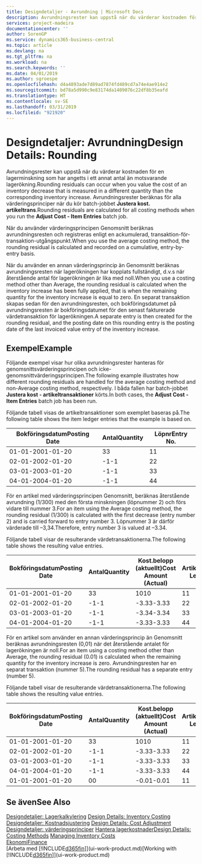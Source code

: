 ```yaml
---
title: Designdetaljer - Avrundning | Microsoft Docs
description: Avrundningsrester kan uppstå när du värderar kostnaden för en lagerminskning som har angetts i ett annat antal än motsvarande lagerökning. Avrundningsrester beräknas för alla värderingsprinciper när du kör batch-jobbet **Justera kost. artikeltrans**.
services: project-madeira
documentationcenter: ''
author: SorenGP
ms.service: dynamics365-business-central
ms.topic: article
ms.devlang: na
ms.tgt_pltfrm: na
ms.workload: na
ms.search.keywords: ''
ms.date: 04/01/2019
ms.author: sgroespe
ms.openlocfilehash: d4a4893ade7d89ad7874fd489cd7a74e4ae914e2
ms.sourcegitcommit: bd78a5d990c9e83174da1409076c22df8b35eafd
ms.translationtype: HT
ms.contentlocale: sv-SE
ms.lasthandoff: 03/31/2019
ms.locfileid: "921920"
---
```

# <a name="design-details-rounding"></a><span data-ttu-id="14104-104">Designdetaljer: Avrundning</span><span class="sxs-lookup"><span data-stu-id="14104-104">Design Details: Rounding</span></span>
<span data-ttu-id="14104-105">Avrundningsrester kan uppstå när du värderar kostnaden för en lagerminskning som har angetts i ett annat antal än motsvarande lagerökning.</span><span class="sxs-lookup"><span data-stu-id="14104-105">Rounding residuals can occur when you value the cost of an inventory decrease that is measured in a different quantity than the corresponding inventory increase.</span></span> <span data-ttu-id="14104-106">Avrundningsrester beräknas för alla värderingsprinciper när du kör batch-jobbet **Justera kost. artikeltrans**.</span><span class="sxs-lookup"><span data-stu-id="14104-106">Rounding residuals are calculated for all costing methods when you run the **Adjust Cost - Item Entries** batch job.</span></span>  

 <span data-ttu-id="14104-107">När du använder värderingsprincipen Genomsnitt beräknas avrundningsresten och registreras enligt en ackumulerad, transaktion-för-transaktion-utgångspunkt.</span><span class="sxs-lookup"><span data-stu-id="14104-107">When you use the average costing method, the rounding residual is calculated and recorded on a cumulative, entry-by-entry basis.</span></span>  

 <span data-ttu-id="14104-108">När du använder en annan värderingsprincip än Genomsnitt beräknas avrundningsresten när lagerökningen har kopplats fullständigt, d.v.s när återstående antal för lagerökningen är lika med noll.</span><span class="sxs-lookup"><span data-stu-id="14104-108">When you use a costing method other than Average, the rounding residual is calculated when the inventory increase has been fully applied, that is when the remaining quantity for the inventory increase is equal to zero.</span></span> <span data-ttu-id="14104-109">En separat transaktion skapas sedan för den avrundningsresten, och bokföringsdatumet på avrundningsresten är bokföringsdatumet för den senast fakturerade värdetransaktion för lagerökningen.</span><span class="sxs-lookup"><span data-stu-id="14104-109">A separate entry is then created for the rounding residual, and the posting date on this rounding entry is the posting date of the last invoiced value entry of the inventory increase.</span></span>  

## <a name="example"></a><span data-ttu-id="14104-110">Exempel</span><span class="sxs-lookup"><span data-stu-id="14104-110">Example</span></span>  
 <span data-ttu-id="14104-111">Följande exempel visar hur olika avrundningsrester hanteras för genomsnittsvärderingsprincipen och icke-genomsnittvärderingsprincipen.</span><span class="sxs-lookup"><span data-stu-id="14104-111">The following example illustrates how different rounding residuals are handled for the average costing method and non-Average costing method, respectively.</span></span> <span data-ttu-id="14104-112">I båda fallen har batch-jobbet **Justera kost - artikeltransaktioner** körts.</span><span class="sxs-lookup"><span data-stu-id="14104-112">In both cases, the **Adjust Cost - Item Entries** batch job has been run.</span></span>  

 <span data-ttu-id="14104-113">Följande tabell visas de artikeltransaktioner som exemplet baseras på.</span><span class="sxs-lookup"><span data-stu-id="14104-113">The following table shows the item ledger entries that the example is based on.</span></span>  

|<span data-ttu-id="14104-114">Bokföringsdatum</span><span class="sxs-lookup"><span data-stu-id="14104-114">Posting Date</span></span>|<span data-ttu-id="14104-115">Antal</span><span class="sxs-lookup"><span data-stu-id="14104-115">Quantity</span></span>|<span data-ttu-id="14104-116">Löpnr</span><span class="sxs-lookup"><span data-stu-id="14104-116">Entry No.</span></span>|  
|------------------|--------------|---------------|  
|<span data-ttu-id="14104-117">01-01-20</span><span class="sxs-lookup"><span data-stu-id="14104-117">01-01-20</span></span>|<span data-ttu-id="14104-118">3</span><span class="sxs-lookup"><span data-stu-id="14104-118">3</span></span>|<span data-ttu-id="14104-119">1</span><span class="sxs-lookup"><span data-stu-id="14104-119">1</span></span>|  
|<span data-ttu-id="14104-120">02-01-20</span><span class="sxs-lookup"><span data-stu-id="14104-120">02-01-20</span></span>|<span data-ttu-id="14104-121">-1</span><span class="sxs-lookup"><span data-stu-id="14104-121">-1</span></span>|<span data-ttu-id="14104-122">2</span><span class="sxs-lookup"><span data-stu-id="14104-122">2</span></span>|  
|<span data-ttu-id="14104-123">03-01-20</span><span class="sxs-lookup"><span data-stu-id="14104-123">03-01-20</span></span>|<span data-ttu-id="14104-124">-1</span><span class="sxs-lookup"><span data-stu-id="14104-124">-1</span></span>|<span data-ttu-id="14104-125">3</span><span class="sxs-lookup"><span data-stu-id="14104-125">3</span></span>|  
|<span data-ttu-id="14104-126">04-01-20</span><span class="sxs-lookup"><span data-stu-id="14104-126">04-01-20</span></span>|<span data-ttu-id="14104-127">-1</span><span class="sxs-lookup"><span data-stu-id="14104-127">-1</span></span>|<span data-ttu-id="14104-128">4</span><span class="sxs-lookup"><span data-stu-id="14104-128">4</span></span>|  

 <span data-ttu-id="14104-129">För en artikel med värderingsprincipen Genomsnitt, beräknas återstående avrundning (1/300) med den första minskningen (löpnummer 2) och förs vidare till nummer 3.</span><span class="sxs-lookup"><span data-stu-id="14104-129">For an item using the Average costing method, the rounding residual (1/300) is calculated with the first decrease (entry number 2) and is carried forward to entry number 3.</span></span> <span data-ttu-id="14104-130">Löpnummer 3 är därför värderade till –3,34.</span><span class="sxs-lookup"><span data-stu-id="14104-130">Therefore, entry number 3 is valued at –3.34.</span></span>  

 <span data-ttu-id="14104-131">Följande tabell visar de resulterande värdetransaktionerna.</span><span class="sxs-lookup"><span data-stu-id="14104-131">The following table shows the resulting value entries.</span></span>  

|<span data-ttu-id="14104-132">Bokföringsdatum</span><span class="sxs-lookup"><span data-stu-id="14104-132">Posting Date</span></span>|<span data-ttu-id="14104-133">Antal</span><span class="sxs-lookup"><span data-stu-id="14104-133">Quantity</span></span>|<span data-ttu-id="14104-134">Kost.belopp (aktuellt)</span><span class="sxs-lookup"><span data-stu-id="14104-134">Cost Amount (Actual)</span></span>|<span data-ttu-id="14104-135">Artikeltrans.löpnr</span><span class="sxs-lookup"><span data-stu-id="14104-135">Item Ledger Entry No.</span></span>|<span data-ttu-id="14104-136">Löpnr</span><span class="sxs-lookup"><span data-stu-id="14104-136">Entry No.</span></span>|  
|------------------|--------------|----------------------------|---------------------------|---------------|  
|<span data-ttu-id="14104-137">01-01-20</span><span class="sxs-lookup"><span data-stu-id="14104-137">01-01-20</span></span>|<span data-ttu-id="14104-138">3</span><span class="sxs-lookup"><span data-stu-id="14104-138">3</span></span>|<span data-ttu-id="14104-139">10</span><span class="sxs-lookup"><span data-stu-id="14104-139">10</span></span>|<span data-ttu-id="14104-140">1</span><span class="sxs-lookup"><span data-stu-id="14104-140">1</span></span>|<span data-ttu-id="14104-141">1</span><span class="sxs-lookup"><span data-stu-id="14104-141">1</span></span>|  
|<span data-ttu-id="14104-142">02-01-20</span><span class="sxs-lookup"><span data-stu-id="14104-142">02-01-20</span></span>|<span data-ttu-id="14104-143">-1</span><span class="sxs-lookup"><span data-stu-id="14104-143">-1</span></span>|<span data-ttu-id="14104-144">-3.33</span><span class="sxs-lookup"><span data-stu-id="14104-144">-3.33</span></span>|<span data-ttu-id="14104-145">2</span><span class="sxs-lookup"><span data-stu-id="14104-145">2</span></span>|<span data-ttu-id="14104-146">2</span><span class="sxs-lookup"><span data-stu-id="14104-146">2</span></span>|  
|<span data-ttu-id="14104-147">03-01-20</span><span class="sxs-lookup"><span data-stu-id="14104-147">03-01-20</span></span>|<span data-ttu-id="14104-148">-1</span><span class="sxs-lookup"><span data-stu-id="14104-148">-1</span></span>|<span data-ttu-id="14104-149">-3.34</span><span class="sxs-lookup"><span data-stu-id="14104-149">-3.34</span></span>|<span data-ttu-id="14104-150">3</span><span class="sxs-lookup"><span data-stu-id="14104-150">3</span></span>|<span data-ttu-id="14104-151">3</span><span class="sxs-lookup"><span data-stu-id="14104-151">3</span></span>|  
|<span data-ttu-id="14104-152">04-01-20</span><span class="sxs-lookup"><span data-stu-id="14104-152">04-01-20</span></span>|<span data-ttu-id="14104-153">-1</span><span class="sxs-lookup"><span data-stu-id="14104-153">-1</span></span>|<span data-ttu-id="14104-154">-3.33</span><span class="sxs-lookup"><span data-stu-id="14104-154">-3.33</span></span>|<span data-ttu-id="14104-155">4</span><span class="sxs-lookup"><span data-stu-id="14104-155">4</span></span>|<span data-ttu-id="14104-156">4</span><span class="sxs-lookup"><span data-stu-id="14104-156">4</span></span>|  

 <span data-ttu-id="14104-157">För en artikel som använder en annan värderingsprincip än Genomsnitt beräknas avrundningsresten (0,01) när det återstående antalet för lagerökningen är noll.</span><span class="sxs-lookup"><span data-stu-id="14104-157">For an item using a costing method other than Average, the rounding residual (0.01) is calculated when the remaining quantity for the inventory increase is zero.</span></span> <span data-ttu-id="14104-158">Avrundningsresten har en separat transaktion (nummer 5).</span><span class="sxs-lookup"><span data-stu-id="14104-158">The rounding residual has a separate entry (number 5).</span></span>  

 <span data-ttu-id="14104-159">Följande tabell visar de resulterande värdetransaktionerna.</span><span class="sxs-lookup"><span data-stu-id="14104-159">The following table shows the resulting value entries.</span></span>  

|<span data-ttu-id="14104-160">Bokföringsdatum</span><span class="sxs-lookup"><span data-stu-id="14104-160">Posting Date</span></span>|<span data-ttu-id="14104-161">Antal</span><span class="sxs-lookup"><span data-stu-id="14104-161">Quantity</span></span>|<span data-ttu-id="14104-162">Kost.belopp (aktuellt)</span><span class="sxs-lookup"><span data-stu-id="14104-162">Cost Amount (Actual)</span></span>|<span data-ttu-id="14104-163">Artikeltrans.löpnr</span><span class="sxs-lookup"><span data-stu-id="14104-163">Item Ledger Entry No.</span></span>|<span data-ttu-id="14104-164">Löpnr</span><span class="sxs-lookup"><span data-stu-id="14104-164">Entry No.</span></span>|  
|------------------|--------------|----------------------------|---------------------------|---------------|  
|<span data-ttu-id="14104-165">01-01-20</span><span class="sxs-lookup"><span data-stu-id="14104-165">01-01-20</span></span>|<span data-ttu-id="14104-166">3</span><span class="sxs-lookup"><span data-stu-id="14104-166">3</span></span>|<span data-ttu-id="14104-167">10</span><span class="sxs-lookup"><span data-stu-id="14104-167">10</span></span>|<span data-ttu-id="14104-168">1</span><span class="sxs-lookup"><span data-stu-id="14104-168">1</span></span>|<span data-ttu-id="14104-169">1</span><span class="sxs-lookup"><span data-stu-id="14104-169">1</span></span>|  
|<span data-ttu-id="14104-170">02-01-20</span><span class="sxs-lookup"><span data-stu-id="14104-170">02-01-20</span></span>|<span data-ttu-id="14104-171">-1</span><span class="sxs-lookup"><span data-stu-id="14104-171">-1</span></span>|<span data-ttu-id="14104-172">-3.33</span><span class="sxs-lookup"><span data-stu-id="14104-172">-3.33</span></span>|<span data-ttu-id="14104-173">2</span><span class="sxs-lookup"><span data-stu-id="14104-173">2</span></span>|<span data-ttu-id="14104-174">2</span><span class="sxs-lookup"><span data-stu-id="14104-174">2</span></span>|  
|<span data-ttu-id="14104-175">03-01-20</span><span class="sxs-lookup"><span data-stu-id="14104-175">03-01-20</span></span>|<span data-ttu-id="14104-176">-1</span><span class="sxs-lookup"><span data-stu-id="14104-176">-1</span></span>|<span data-ttu-id="14104-177">-3.33</span><span class="sxs-lookup"><span data-stu-id="14104-177">-3.33</span></span>|<span data-ttu-id="14104-178">3</span><span class="sxs-lookup"><span data-stu-id="14104-178">3</span></span>|<span data-ttu-id="14104-179">3</span><span class="sxs-lookup"><span data-stu-id="14104-179">3</span></span>|  
|<span data-ttu-id="14104-180">04-01-20</span><span class="sxs-lookup"><span data-stu-id="14104-180">04-01-20</span></span>|<span data-ttu-id="14104-181">-1</span><span class="sxs-lookup"><span data-stu-id="14104-181">-1</span></span>|<span data-ttu-id="14104-182">-3.33</span><span class="sxs-lookup"><span data-stu-id="14104-182">-3.33</span></span>|<span data-ttu-id="14104-183">4</span><span class="sxs-lookup"><span data-stu-id="14104-183">4</span></span>|<span data-ttu-id="14104-184">4</span><span class="sxs-lookup"><span data-stu-id="14104-184">4</span></span>|  
|<span data-ttu-id="14104-185">01-01-20</span><span class="sxs-lookup"><span data-stu-id="14104-185">01-01-20</span></span>|<span data-ttu-id="14104-186">0</span><span class="sxs-lookup"><span data-stu-id="14104-186">0</span></span>|<span data-ttu-id="14104-187">-0.01</span><span class="sxs-lookup"><span data-stu-id="14104-187">-0.01</span></span>|<span data-ttu-id="14104-188">1</span><span class="sxs-lookup"><span data-stu-id="14104-188">1</span></span>|<span data-ttu-id="14104-189">5</span><span class="sxs-lookup"><span data-stu-id="14104-189">5</span></span>|  

## <a name="see-also"></a><span data-ttu-id="14104-190">Se även</span><span class="sxs-lookup"><span data-stu-id="14104-190">See Also</span></span>  
 <span data-ttu-id="14104-191">[Designdetaljer: Lagerkalkylering](design-details-inventory-costing.md) </span><span class="sxs-lookup"><span data-stu-id="14104-191">[Design Details: Inventory Costing](design-details-inventory-costing.md) </span></span>  
 <span data-ttu-id="14104-192">[Designdetaljer: Kostnadsjustering](design-details-cost-adjustment.md) </span><span class="sxs-lookup"><span data-stu-id="14104-192">[Design Details: Cost Adjustment](design-details-cost-adjustment.md) </span></span>  
 <span data-ttu-id="14104-193">[Designdetaljer: värderingsprinciper](design-details-costing-methods.md) [Hantera lagerkostnader](finance-manage-inventory-costs.md)</span><span class="sxs-lookup"><span data-stu-id="14104-193">[Design Details: Costing Methods](design-details-costing-methods.md) [Managing Inventory Costs](finance-manage-inventory-costs.md)</span></span>  
 [<span data-ttu-id="14104-194">Ekonomi</span><span class="sxs-lookup"><span data-stu-id="14104-194">Finance</span></span>](finance.md)  
 <span data-ttu-id="14104-195">[Arbeta med [!INCLUDE[d365fin](includes/d365fin_md.md)]](ui-work-product.md)</span><span class="sxs-lookup"><span data-stu-id="14104-195">[Working with [!INCLUDE[d365fin](includes/d365fin_md.md)]](ui-work-product.md)</span></span>
